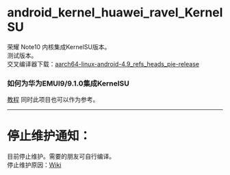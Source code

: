 # android_kernel_huawei_ravel_KernelSU
荣耀 Note10 内核集成KernelSU版本。  
测试版本。  
交叉编译器下载：[aarch64-linux-android-4.9_refs_heads_pie-release](https://android.googlesource.com/platform/prebuilts/gcc/linux-x86/aarch64/aarch64-linux-android-4.9/+archive/refs/heads/pie-release.tar.gz)  
### 如何为华为EMUI9/9.1.0集成KernelSU
[教程](https://github.com/Coconutat/HuaweiP10-GSI-And-Modify-Tutorial/wiki/7.KernelSU%E9%80%82%E9%85%8DEMUI9%E6%88%969.1.0%E7%B3%BB%E7%BB%9F%E7%9A%84%E5%86%85%E6%A0%B8)
同时此项目也可以作为参考。  
***
# 停止维护通知：  
目前停止维护。需要的朋友可自行编译。  
停止维护原因：[Wiki](https://github.com/Coconutat/HuaweiP10-GSI-And-Modify-Tutorial/wiki/8.%E4%B8%AA%E4%BA%BA%E7%9A%84%E5%8D%8E%E4%B8%BAKernelSU%E5%86%85%E6%A0%B8%E5%88%97%E8%A1%A8%E5%8F%8A%E5%85%AC%E5%91%8A)

